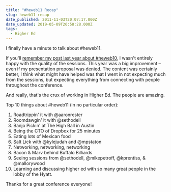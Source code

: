 ```yaml
---
title: "#heweb11 Recap"
slug: heweb11-recap
date_published: 2011-11-03T20:07:17.000Z
date_updated: 2019-05-09T20:58:28.000Z
tags:
  - Higher Ed
---
```


I finally have a minute to talk about #heweb11.

If you'll [remember my post last year about #heweb10](https://joelgoodman.co/state-of-highedweb/), I wasn't entirely happy with the quality of the sessions. This year was a big improvement – even if my presentation proposal was denied. The content was certainly better, I think what might have helped was that I went in not expecting much from the sessions, but expecting everything from connecting with people throughout the conference.

And really, that's the crux of working in Higher Ed. The people are amazing.

Top 10 things about #heweb11 (in no particular order):

1. Roadtrippin' it with @aaronrester
2. Roomdawgin' it with @sethodell
3. Banjo Pickin' at The High Ball in Austin
4. Being the CTO of Dropbox for 25 minutes
5. Eating lots of Mexican food
6. Salt Lick with @kylejudah and @mpstaton
7. Networking, networking, networking
8. Bacon & Marv behind Buffalo Billiards
9. Seeing sessions from @sethodell, @mikepetroff, @kprentiss, & @mallorywood
10. Learning and discussing higher ed with so many great people in the lobby of the Hyatt.

Thanks for a great conference everyone!
